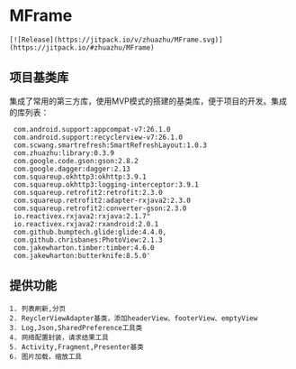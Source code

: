 # MFrame
    [![Release](https://jitpack.io/v/zhuazhu/MFrame.svg)]
    (https://jitpack.io/#zhuazhu/MFrame)
## 项目基类库

 集成了常用的第三方库，使用MVP模式的搭建的基类库，便于项目的开发。集成的库列表：

     com.android.support:appcompat-v7:26.1.0
     com.android.support:recyclerview-v7:26.1.0
     com.scwang.smartrefresh:SmartRefreshLayout:1.0.3
     com.zhuazhu:library:0.3.9
     com.google.code.gson:gson:2.8.2
     com.google.dagger:dagger:2.13
     com.squareup.okhttp3:okhttp:3.9.1
     com.squareup.okhttp3:logging-interceptor:3.9.1
     com.squareup.retrofit2:retrofit:2.3.0
     com.squareup.retrofit2:adapter-rxjava2:2.3.0
     com.squareup.retrofit2:converter-gson:2.3.0
     io.reactivex.rxjava2:rxjava:2.1.7"
     io.reactivex.rxjava2:rxandroid:2.0.1
     com.github.bumptech.glide:glide:4.4.0,
     com.github.chrisbanes:PhotoView:2.1.3
     com.jakewharton.timber:timber:4.6.0
     com.jakewharton:butterknife:8.5.0'

## 提供功能

    1. 列表刷新,分页
    2. ReyclerViewAdapter基类，添加headerView、footerView、emptyView
    3. Log,Json,SharedPreference工具类
    4. 网络配置封装，请求结果工具
    5. Activity,Fragment,Presenter基类
    6. 图片加载，缩放工具
